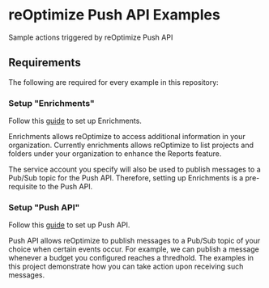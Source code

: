 # reOptimize Push API Examples
Sample actions triggered by reOptimize Push API

## Requirements

The following are required for every example in this repository:

### Setup "Enrichments"

Follow this [guide](https://support.reoptimize.io/hc/en-us/articles/360002110051-Setting-up-access-using-Google-Cloud-SDK-gcloud-) to set up Enrichments.

Enrichments allows reOptimize to access additional information in your organization. Currently enrichments allows
reOptimize to list projects and folders under your organization to enhance the Reports feature. 

The service account you specify will also be used to publish messages to a Pub/Sub topic for the Push API. Therefore,
setting up Enrichments is a pre-requisite to the Push API.

### Setup "Push API"

Follow this [guide](https://support.reoptimize.io/hc/en-us/articles/360002533731-Push-API) to set up Push API.

Push API allows reOptimize to publish messages to a Pub/Sub topic of your choice when certain events occur.
For example, we can publish a message whenever a budget you configured reaches a thredhold.
The examples in this project demonstrate how you can take action upon receiving such messages.
